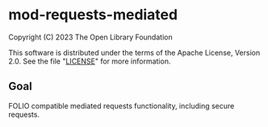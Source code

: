 # mod-requests-mediated

Copyright (C) 2023 The Open Library Foundation

This software is distributed under the terms of the Apache License,
Version 2.0. See the file "[LICENSE](LICENSE)" for more information.

## Goal

FOLIO compatible mediated requests functionality, including secure requests. 
